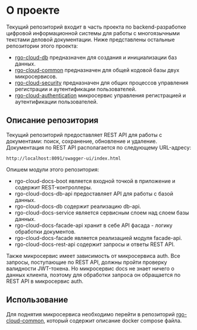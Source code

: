 # О проекте

Текущий репозиторий входит в часть проекта по backend-разработке цифровой информационной системы для работы с многоязычными текстами деловой документации.
Ниже представлены остальные репозитории этого проекта:
- [rgo-cloud-db](https://github.com/evgeny-mordyasov/rgo-cloud-db) предназначен для создания и инициализации баз данных.
- [rgo-cloud-common](https://github.com/evgeny-mordyasov/rgo-cloud-common) предназначен для общей кодовой базы двух микросервисов.
- [rgo-cloud-security](https://github.com/evgeny-mordyasov/rgo-cloud-security) предназначен для общих процессов управления регистрации и аутентификации пользователей.
- [rgo-cloud-authentication](https://github.com/evgeny-mordyasov/rgo-cloud-authentication) микросервис управления регистрацией и аутентификации пользователей.

## Описание репозитория

Текущий репозиторий предоставляет REST API для работы с документами: поиск, сохранение, обновление и удаление. Документация по REST API располагается по следующему URL-адресу:
```
http://localhost:8091/swagger-ui/index.html
```
Опишем модули этого репозитория:
- rgo-cloud-docs-boot является входной точкой в приложение и содержит REST-контроллеры.
- rgo-cloud-docs-db-api предоставляет API для работы с базой данных.
- rgo-cloud-docs-db содержит реализацию db-api.
- rgo-cloud-docs-service является сервисным слоем над слоем базы данных.
- rgo-cloud-docs-facade-api хранит в себе API фасада - логику обработки документов.
- rgo-cloud-docs-facade является реализацией модуля facade-api.
- rgo-cloud-docs-rest-api содержит запросы и ответы REST API.

Также микросервис имеет зависимость от микросервиса auth. Все запросы, поступающие по REST API, должны пройти проверку валидности JWT-токена. Но микросервис docs не знает ничего о данных клиента, поэтому
для обработки запроса он обращается по REST API в микросервис auth.

## Использование

Для поднятия микросервиса необходимо перейти в репозиторий [rgo-cloud-common](https://github.com/evgeny-mordyasov/rgo-cloud-common), который содержит описание docker compose файла.
